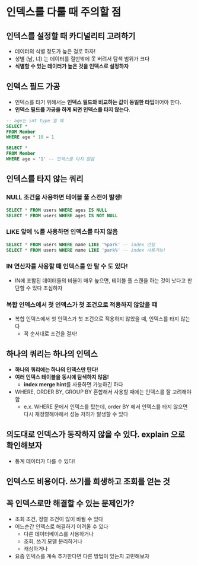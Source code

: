 # 인덱스를 다룰 때 주의할 점 

## 인덱스를 설정할 때 카디널리티 고려하기
- 데이터의 식별 정도가 높은 걸로 하자!
- 성별 (남, 녀) 는 데이터를 절반밖에 못 버려서 탐색 범위가 크다
- **식별할 수 있는 데이터가 높은 것을 인덱스로 설정하자**

## 인덱스 필드 가공
- 인덱스를 타기 위해서는 **인덱스 필드와 비교하는 값이 동일한 타입**이어야 한다.
- **인덱스 필드를 가공을 하게 되면 인덱스를 타지 않는다**. 
```sql
-- age는 int type 일 때
SELECT *
FROM Member
WHERE age * 10 = 1

SELECT * 
FROM Member 
WHERE age = '1' -- 인덱스를 타지 않음

```
## 인덱스를 타지 않는 쿼리 

### NULL 조건을 사용하면 **테이블 풀 스캔이 발생!**
```sql
SELECT * FROM users WHERE ages IS NULL 
SELECT * FROM users WHERE ages IS NOT NULL
```
### LIKE 앞에 %를 사용하면 **인덱스를 타지 않음**
```sql
SELECT * FROM users WHERE name LIKE '%park' -- index 안탐 
SELECT * FROM users WHERE name LIKE 'park%' -- index 사용가능! 
```

### IN 연산자를 사용할 때 인덱스를 안 탈 수 도 있다!
- IN에 포함된 데이터들의 비율이 매우 높으면, 테이블 풀 스캔을 하는 것이 낫다고 판단할 수 있다 조심하자 

### 복합 인덱스에서 첫 인덱스가 첫 조건으로 적용하지 않았을 떄 
- 복합 인덱스에서 첫 인덱스가 첫 조건으로 적용하지 않았을 때, 인덱스를 타지 않는다
  - 꼭 순서대로 조건을 걸자!

## 하나의 쿼리는 하나의 인덱스 
- **하나의 쿼리에는 하나의 인덱스만 탄다!**
- **여러 인덱스 테이블을 동시에 탐색하지 않음!**
  - **index merge hint**를 사용하면 가능하긴 하다 
- WHERE, ORDER BY, GROUP BY 혼합해서 사용할 때에는 인덱스를 잘 고려해야함 
    - e.x. WHERE 문에서 인덱스를 탔는데, order BY 에서 인덱스를 타지 않으면 다시 재정렬해야해서 성능 저하가 발생할 수 있다


## 의도대로 인덱스가 동작하지 않을 수 있다. explain 으로 확인해보자
- 통계 데이터가 다를 수 있다! 

## 인덱스도 비용이다. 쓰기를 희생하고 조회를 얻는 것 

## 꼭 인덱스로만 해결할 수 있는 문제인가? 
- 조회 조건, 정렬 조건이 많이 바뀔 수 있다 
- 어느순간 인덱스로 해결하기 어려울 수 있다 
  - 다른 데이터베이스를 사용하거나 
  - 조회, 쓰기 모델 분리하거나
  - 캐싱하거나 
- 요즘 인덱스를 계속 추가한다면 다른 방법이 있는지 고민해보자

